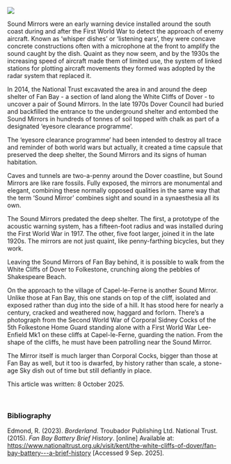 <a href="https://www.kent-maps.online"><img src="https://kent-map.github.io/mdpress/juncture/ve-button.png"></a>
<param ve-config title="Sound Mirrors" author="Rod Edmond" layout="vtl" banner="https://stor.artstor.org/stor/d1087754-5201-4025-a7c8-2c8fec21d2f9">

<param ve-entity eid="Q179224" aliases="Dover">

Sound Mirrors were an early warning device installed around the south coast during and after the First World War to detect the approach of enemy aircraft. Known as ‘whisper dishes’ or ‘listening ears’, they were concave concrete constructions often with a microphone at the front to amplify the sound caught by the dish. Quaint as they now seem, and by the 1930s the increasing speed of aircraft made them of limited use, the system of linked stations for plotting aircraft movements they formed was adopted by the radar system that replaced it. 

In 2014, the National Trust excavated the area in and around the deep shelter of Fan Bay - a section of land along the White Cliffs of Dover - to uncover a pair of Sound Mirrors. In the late 1970s Dover Council had buried and backfilled the entrance to the underground shelter and entombed the Sound Mirrors in hundreds of tonnes of soil topped with chalk as part of a designated ‘eyesore clearance programme’.

The ‘eyesore clearance programme’ had been intended to destroy all trace and reminder of both world wars but actually, it created a time capsule that preserved the deep shelter, the Sound Mirrors and its signs of human habitation. 

Caves and tunnels are two-a-penny around the Dover coastline, but Sound Mirrors are like rare fossils. Fully exposed, the mirrors are monumental and elegant, combining these normally opposed qualities in the same way that the term ‘Sound Mirror’ combines sight and sound in a synaesthesia all its own. 

The Sound Mirrors predated the deep shelter. The first, a prototype of the acoustic warning system, has a fifteen-foot radius and was installed during the First World War in 1917. The other, five foot larger, joined it in the late 1920s. The mirrors are not just quaint, like penny-farthing bicycles, but they work.

Leaving the Sound Mirrors of Fan Bay behind, it is possible to walk from the White Cliffs of Dover to Folkestone, crunching along the pebbles of Shakespeare Beach.

On the approach to the village of Capel-le-Ferne is another Sound Mirror. Unlike those at Fan Bay, this one stands on top of the cliff, isolated and exposed rather than dug into the side of a hill. It has stood here for nearly a century, cracked and weathered now, haggard and forlorn. There’s a photograph from the Second World War of Corporal Sidney Cocks of the 5th Folkestone Home Guard standing alone with a First World War Lee-Enfield Mk1 on these cliffs at Capel-le-Ferne, guarding the nation. From the shape of the cliffs, he must have been patrolling near the Sound Mirror. 

The Mirror itself is much larger than Corporal Cocks, bigger than those at Fan Bay as well, but it too is dwarfed, by history rather than scale, a stone-age Sky dish out of time but still defiantly in place.

This article was written: 8 October 2025.

 
### Bibliography

Edmond, R. (2023). _Borderland._ Troubador Publishing Ltd.
National Trust. (2015). _Fan Bay Battery Brief History_. [online] Available at: https://www.nationaltrust.org.uk/visit/kent/the-white-cliffs-of-dover/fan-bay-battery---a-brief-history [Accessed 9 Sep. 2025].



